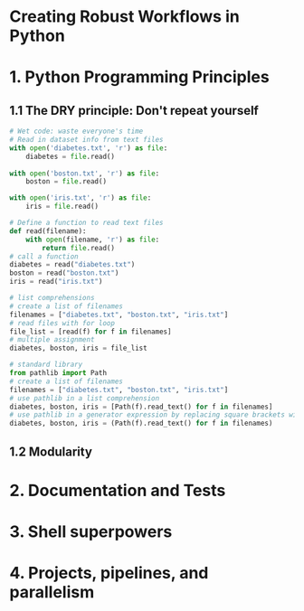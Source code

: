 Creating Robust Workflows in Python
====================================

# 1. Python Programming Principles

## 1.1 The DRY principle: Don't repeat yourself

```python
# Wet code: waste everyone's time
# Read in dataset info from text files
with open('diabetes.txt', 'r') as file:
	diabetes = file.read()
	
with open('boston.txt', 'r') as file:
	boston = file.read()

with open('iris.txt', 'r') as file:
	iris = file.read()

# Define a function to read text files
def read(filename):
	with open(filename, 'r') as file:
		return file.read()
# call a function	
diabetes = read("diabetes.txt")
boston = read("boston.txt")
iris = read("iris.txt")

# list comprehensions
# create a list of filenames
filenames = ["diabetes.txt", "boston.txt", "iris.txt"]
# read files with for loop
file_list = [read(f) for f in filenames]
# multiple assignment
diabetes, boston, iris = file_list

# standard library
from pathlib import Path
# create a list of filenames
filenames = ["diabetes.txt", "boston.txt", "iris.txt"]
# use pathlib in a list comprehension
diabetes, boston, iris = [Path(f).read_text() for f in filenames]
# use pathlib in a generator expression by replacing square brackets with parentheses
diabetes, boston, iris = (Path(f).read_text() for f in filenames)
```

## 1.2 Modularity









# 2. Documentation and Tests

# 3. Shell superpowers

# 4. Projects, pipelines, and parallelism


